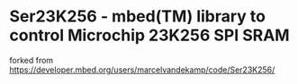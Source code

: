 # Ser23K256 - mbed(TM) library to control Microchip 23K256 SPI SRAM

forked from https://developer.mbed.org/users/marcelvandekamp/code/Ser23K256/ 
